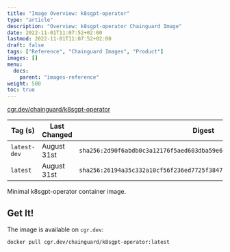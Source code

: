 ```yaml
---
title: "Image Overview: k8sgpt-operator"
type: "article"
description: "Overview: k8sgpt-operator Chainguard Image"
date: 2022-11-01T11:07:52+02:00
lastmod: 2022-11-01T11:07:52+02:00
draft: false
tags: ["Reference", "Chainguard Images", "Product"]
images: []
menu:
  docs:
    parent: "images-reference"
weight: 500
toc: true
---
```


[cgr.dev/chainguard/k8sgpt-operator](https://github.com/chainguard-images/images/tree/main/images/k8sgpt-operator)

| Tag (s)       | Last Changed | Digest                                                                    |
|---------------|--------------|---------------------------------------------------------------------------|
|  `latest-dev` | August 31st  | `sha256:2d90f6abdb0c3a12176f5aed603dba59e6d086db6f488a97ea6224e5831cdc6b` |
|  `latest`     | August 31st  | `sha256:26194a35c332a10cf56f236ed7725f3847b1c9d52ca0e6e28069ada9ff1e4e44` |



Minimal k8sgpt-operator container image.

## Get It!

The image is available on `cgr.dev`:

```
docker pull cgr.dev/chainguard/k8sgpt-operator:latest
```

